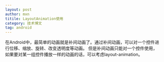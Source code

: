 ```yaml
---
layout: post
author: mxn
titile: LayoutAnimation使用
category: 技术博文
tag: android
---
```


在Android中，最简单的动画就是补间动画了。通过补间动画，可以对一个控件进行位移、缩放、旋转、改变透明度等动画。
但是补间动画只能对一个控件使用，如果要对某一组控件播放一样的动画的话，可以考虑layout-animation。